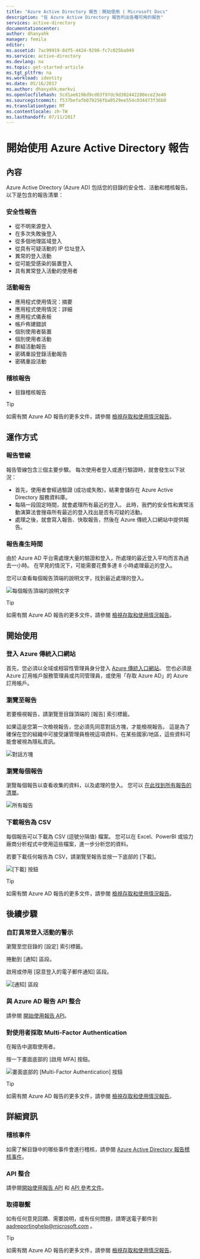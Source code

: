 ```yaml
---
title: "Azure Active Directory 報告：開始使用 | Microsoft Docs"
description: "在 Azure Active Directory 報告列出各種可用的報告"
services: active-directory
documentationcenter: 
author: dhanyahk
manager: femila
editor: 
ms.assetid: 7ac99919-8df5-4424-9298-fc7c025ba949
ms.service: active-directory
ms.devlang: na
ms.topic: get-started-article
ms.tgt_pltfrm: na
ms.workload: identity
ms.date: 05/16/2017
ms.author: dhanyahk;markvi
ms.openlocfilehash: 5cd1ae6196d9cd63f97dc9d302442280ece23e40
ms.sourcegitcommit: f537befafb079256fba0529ee554c034d73f36b0
ms.translationtype: MT
ms.contentlocale: zh-TW
ms.lasthandoff: 07/11/2017
---
```

# <a name="getting-started-with-azure-active-directory-reporting"></a>開始使用 Azure Active Directory 報告
## <a name="what-it-is"></a>內容
Azure Active Directory (Azure AD) 包括您的目錄的安全性、活動和稽核報告。 以下是包含的報告清單：

### <a name="security-reports"></a>安全性報告
* 從不明來源登入
* 在多次失敗後登入
* 從多個地理區域登入
* 從具有可疑活動的 IP 位址登入
* 異常的登入活動
* 從可能受感染的裝置登入
* 具有異常登入活動的使用者

### <a name="activity-reports"></a>活動報告
* 應用程式使用情況：摘要
* 應用程式使用情況：詳細
* 應用程式儀表板
* 帳戶佈建錯誤
* 個別使用者裝置
* 個別使用者活動
* 群組活動報告
* 密碼重設登錄活動報告
* 密碼重設活動

### <a name="audit-reports"></a>稽核報告
* 目錄稽核報告

> [!TIP]
> 如需有關 Azure AD 報告的更多文件，請參閱 [檢視存取和使用情況報告](active-directory-view-access-usage-reports.md)。
> 
> 

## <a name="how-it-works"></a>運作方式
### <a name="reporting-pipeline"></a>報告管線
報告管線包含三個主要步驟。 每次使用者登入或進行驗證時，就會發生以下狀況：

* 首先，使用者會經過驗證 (成功或失敗)，結果會儲存在 Azure Active Directory 服務資料庫。
* 每隔一段固定時間，就會處理所有最近的登入。 此時，我們的安全性和異常活動演算法會搜尋所有最近的登入找出是否有可疑的活動。
* 處理之後，就會寫入報告、快取報告，然後在 Azure 傳統入口網站中提供報告。

### <a name="report-generation-times"></a>報告產生時間
由於 Azure AD 平台需處理大量的驗證和登入，所處理的最近登入平均而言為過去一小時。 在罕見的情況下，可能需要花費多達 8 小時處理最近的登入。

您可以查看每個報告頂端的說明文字，找到最近處理的登入。

![每個報告頂端的說明文字](./media/active-directory-reporting-getting-started/reportingWatermark.PNG)

> [!TIP]
> 如需有關 Azure AD 報告的更多文件，請參閱 [檢視存取和使用情況報告](active-directory-view-access-usage-reports.md)。
> 
> 

## <a name="getting-started"></a>開始使用
### <a name="sign-into-the-azure-classic-portal"></a>登入 Azure 傳統入口網站
首先，您必須以全域或相容性管理員身分登入 [Azure 傳統入口網站](https://manage.windowsazure.com)。 您也必須是 Azure 訂用帳戶服務管理員或共同管理員，或使用「存取 Azure AD」的 Azure 訂用帳戶。

### <a name="navigate-to-reports"></a>瀏覽至報告
若要檢視報告，請瀏覽至目錄頂端的 [報告] 索引標籤。

如果這是您第一次檢視報告，您必須先同意對話方塊，才能檢視報告。 這是為了確保在您的組織中可接受讓管理員檢視這項資料，在某些國家/地區，這些資料可能會被視為隱私資訊。

![對話方塊](./media/active-directory-reporting-getting-started/dialogBox.png)

### <a name="explore-each-report"></a>瀏覽每個報告
瀏覽每個報告以查看收集的資料，以及處理的登入。 您可以 [在此找到所有報告的清單](active-directory-reporting-guide.md)。

![所有報告](./media/active-directory-reporting-getting-started/reportsMain.png)

### <a name="download-the-reports-as-csv"></a>下載報告為 CSV
每個報告可以下載為 CSV (逗號分隔值) 檔案。 您可以在 Excel、PowerBI 或協力廠商分析程式中使用這些檔案，進一步分析您的資料。

若要下載任何報告為 CSV，請瀏覽至報告並按一下底部的 [下載]。

![[下載] 按鈕](./media/active-directory-reporting-getting-started/downloadButton.png)

> [!TIP]
> 如需有關 Azure AD 報告的更多文件，請參閱 [檢視存取和使用情況報告](active-directory-view-access-usage-reports.md)。
> 
> 

## <a name="next-steps"></a>後續步驟
### <a name="customize-alerts-for-anomalous-sign-in-activity"></a>自訂異常登入活動的警示
瀏覽至您目錄的 [設定] 索引標籤。

捲動到 [通知] 區段。

啟用或停用 [惡意登入的電子郵件通知] 區段。

![[通知] 區段](./media/active-directory-reporting-getting-started/notificationsSection.png)

### <a name="integrate-with-the-azure-ad-reporting-api"></a>與 Azure AD 報告 API 整合
請參閱 [開始使用報告 API](active-directory-reporting-api-getting-started.md)。

### <a name="engage-multi-factor-authentication-on-users"></a>對使用者採取 Multi-Factor Authentication
在報告中選取使用者。

按一下畫面底部的 [啟用 MFA] 按鈕。

![畫面底部的 [Multi-Factor Authentication] 按鈕](./media/active-directory-reporting-getting-started/mfaButton.png)

> [!TIP]
> 如需有關 Azure AD 報告的更多文件，請參閱 [檢視存取和使用情況報告](active-directory-view-access-usage-reports.md)。
> 
> 

## <a name="learn-more"></a>詳細資訊
### <a name="audit-events"></a>稽核事件
如需了解目錄中的哪些事件會進行稽核，請參閱 [Azure Active Directory 報告稽核事件](active-directory-reporting-audit-events.md)。

### <a name="api-integration"></a>API 整合
請參閱[開始使用報告 API](active-directory-reporting-api-getting-started.md) 和 [API 參考文件](https://msdn.microsoft.com/library/azure/mt126081.aspx)。

### <a name="get-in-touch"></a>取得聯繫
如有任何意見回饋、需要說明，或有任何問題，請寄送電子郵件到 [aadreportinghelp@microsoft.com](mailto:aadreportinghelp@microsoft.com) 。

> [!TIP]
> 如需有關 Azure AD 報告的更多文件，請參閱 [檢視存取和使用情況報告](active-directory-view-access-usage-reports.md)。
> 
> 


